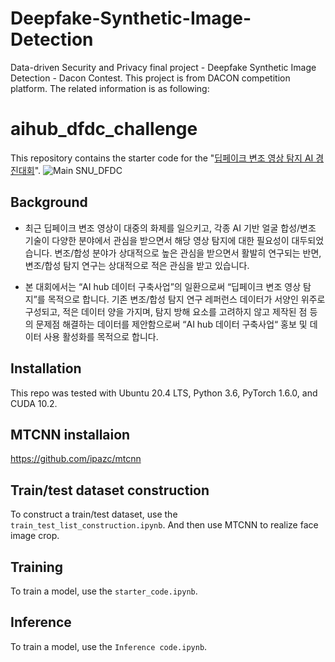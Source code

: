 # Deepfake-Synthetic-Image-Detection
Data-driven Security and Privacy final project - Deepfake Synthetic Image Detection - Dacon Contest.
This project is from DACON competition platform. The related information is as following:

# aihub_dfdc_challenge

This repository contains the starter code for the "[딥페이크 변조 영상 탐지 AI 경진대회](https://dacon.io/competitions/official/235655/overview/)".
![Main  SNU_DFDC](https://user-images.githubusercontent.com/13975787/96542402-fa841f80-12dc-11eb-95a6-baceb25ae80c.png)

## Background
* 최근 딥페이크 변조 영상이 대중의 화제를 일으키고, 각종 AI 기반 얼굴 합성/변조 기술이 다양한 분야에서 관심을 받으면서 해당 영상 탐지에 대한 필요성이 대두되었습니다. 변조/합성 분야가 상대적으로 높은 관심을 받으면서 활발히 연구되는 반면, 변조/합성 탐지 연구는 상대적으로 적은 관심을 받고 있습니다. 

* 본 대회에서는 “AI hub 데이터 구축사업”의 일환으로써 “딥페이크 변조 영상 탐지”를 목적으로 합니다. 기존 변조/합성 탐지 연구 레퍼런스 데이터가 서양인 위주로 구성되고, 적은 데이터 양을 가지며, 탐지 방해 요소를 고려하지 않고 제작된 점 등의 문제점 해결하는 데이터를 제안함으로써 “AI hub 데이터 구축사업“ 홍보 및 데이터 사용 활성화를 목적으로 합니다.

## Installation
This repo was tested with Ubuntu 20.4 LTS, Python 3.6, PyTorch 1.6.0, and CUDA 10.2.

## MTCNN installaion
https://github.com/ipazc/mtcnn

## Train/test dataset construction
To construct a train/test dataset, use the `train_test_list_construction.ipynb`. And then use MTCNN to realize face image crop.

## Training
To train a model, use the `starter_code.ipynb`.

## Inference
To train a model, use the `Inference code.ipynb`.
